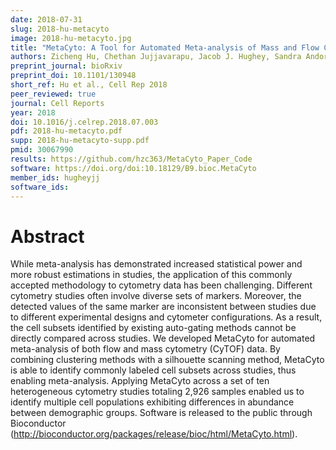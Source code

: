```yaml
---
date: 2018-07-31
slug: 2018-hu-metacyto
image: 2018-hu-metacyto.jpg
title: "MetaCyto: A Tool for Automated Meta-analysis of Mass and Flow Cytometry Data"
authors: Zicheng Hu, Chethan Jujjavarapu, Jacob J. Hughey, Sandra Andorf, Hao-Chih Lee, Pier Federico Gherardini, Matthew H. Spitzer, Cristel G. Thomas, John Campbell, Patrick Dunn, Jeff Wiser, Brian A. Kidd, Joel T. Dudley, Garry P. Nolan, Sanchita Bhattacharya, and Atul J. Butte
preprint_journal: bioRxiv
preprint_doi: 10.1101/130948
short_ref: Hu et al., Cell Rep 2018
peer_reviewed: true
journal: Cell Reports
year: 2018
doi: 10.1016/j.celrep.2018.07.003
pdf: 2018-hu-metacyto.pdf
supp: 2018-hu-metacyto-supp.pdf
pmid: 30067990
results: https://github.com/hzc363/MetaCyto_Paper_Code
software: https://doi.org/doi:10.18129/B9.bioc.MetaCyto
member_ids: hugheyjj
software_ids: 
---
```


# Abstract

While meta-analysis has demonstrated increased statistical power and more robust estimations in studies, the application of this commonly accepted methodology to cytometry data has been challenging. Different cytometry studies often involve diverse sets of markers. Moreover, the detected values of the same marker are inconsistent between studies due to different experimental designs and cytometer configurations. As a result, the cell subsets identified by existing auto-gating methods cannot be directly compared across studies. We developed MetaCyto for automated meta-analysis of both flow and mass cytometry (CyTOF) data. By combining clustering methods with a silhouette scanning method, MetaCyto is able to identify commonly labeled cell subsets across studies, thus enabling meta-analysis. Applying MetaCyto across a set of ten heterogeneous cytometry studies totaling 2,926 samples enabled us to identify multiple cell populations exhibiting differences in abundance between demographic groups. Software is released to the public through Bioconductor (http://bioconductor.org/packages/release/bioc/html/MetaCyto.html).
